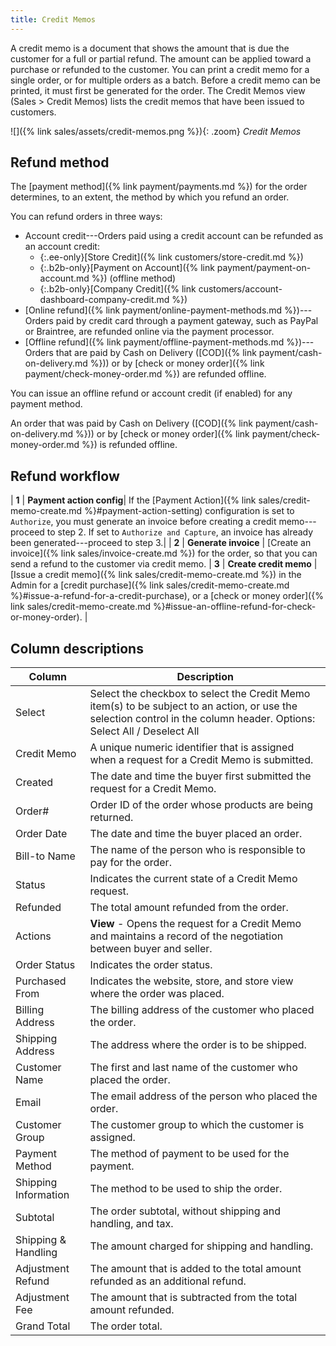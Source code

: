 ```yaml
---
title: Credit Memos
---
```


A credit memo is a document that shows the amount that is due the customer for a full or partial refund. The amount can be applied toward a purchase or refunded to the customer. You can print a credit memo for a single order, or for multiple orders as a batch. Before a credit memo can be printed, it must first be generated for the order. The Credit Memos view (Sales > Credit Memos) lists the credit memos that have been issued to customers.

![]({% link sales/assets/credit-memos.png %}){: .zoom}
_Credit Memos_

## Refund method

The [payment method]({% link payment/payments.md %}) for the order determines, to an extent, the method by which you refund an order.

You can refund orders in three ways:

- Account credit---Orders paid using a credit account can be refunded as an account credit:
   - {:.ee-only}[Store Credit]({% link customers/store-credit.md %})
   - {:.b2b-only}[Payment on Account]({% link payment/payment-on-account.md %}) (offline method)
   - {:.b2b-only}[Company Credit]({% link customers/account-dashboard-company-credit.md %})
- [Online refund]({% link payment/online-payment-methods.md %})---Orders paid by credit card through a payment gateway, such as PayPal or Braintree, are refunded online via the payment processor.
- [Offline refund]({% link payment/offline-payment-methods.md %})---Orders that are paid by Cash on Delivery ([COD]({% link payment/cash-on-delivery.md %})) or by [check or money order]({% link payment/check-money-order.md %}) are refunded offline.

You can issue an offline refund or account credit (if enabled) for any payment method.

An order that was paid by Cash on Delivery ([COD]({% link payment/cash-on-delivery.md %})) or by [check or money order]({% link payment/check-money-order.md %}) is refunded offline.

## Refund workflow

| **1** | **Payment action config**| If the [Payment Action]({% link sales/credit-memo-create.md %}#payment-action-setting) configuration is set to `Authorize`, you must generate an invoice before creating a credit memo---proceed to step 2. If set to `Authorize and Capture`, an invoice has already been generated---proceed to step 3.|
| **2** | **Generate invoice** | [Create an invoice]({% link sales/invoice-create.md %}) for the order, so that you can send a refund to the customer via credit memo.
| **3** | **Create credit memo** | [Issue a credit memo]({% link sales/credit-memo-create.md %}) in the Admin for a [credit purchase]({% link sales/credit-memo-create.md %}#issue-a-refund-for-a-credit-purchase), or a [check or money order]({% link sales/credit-memo-create.md %}#issue-an-offline-refund-for-check-or-money-order). |

## Column descriptions

|Column|Description|
|--- |--- |
|Select|Select the checkbox to select the Credit Memo item(s) to be subject to an action, or use the selection control in the column header. Options: Select All / Deselect All|
|Credit Memo|A unique numeric identifier that is assigned when a request for a Credit Memo is submitted.|
|Created|The date and time the buyer first submitted the request for a Credit Memo.|
|Order#|Order ID of the order whose products are being returned.|
|Order Date|The date and time the buyer placed an order.|
|Bill-to Name|The name of the person who is responsible to pay for the order.|
|Status|Indicates the current state of a Credit Memo request.|
|Refunded|The total amount refunded from the order.|
|Actions|**View** - Opens the request for a Credit Memo and maintains a record of the negotiation between buyer and seller.|
|Order Status|Indicates the order status.|
|Purchased From|Indicates the website, store, and store view where the order was placed.|
|Billing Address|The billing address of the customer who placed the order.|
|Shipping Address|The address where the order is to be shipped.|
|Customer Name|The first and last name of the customer who placed the order.|
|Email|The email address of the person who placed the order.|
|Customer Group|The customer group to which the customer is assigned.|
|Payment Method|The method of payment to be used for the payment.|
|Shipping Information|The method to be used to ship the order.|
|Subtotal|The order subtotal, without shipping and handling, and tax.|
|Shipping & Handling|The amount charged for shipping and handling.|
|Adjustment Refund|The amount that is added to the total amount refunded as an additional refund.|
|Adjustment Fee|The amount that is subtracted from the total amount refunded.|
|Grand Total|The order total.|
